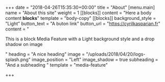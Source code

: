 +++
date = "2018-04-26T15:35:30+00:00"
title = "About"
[menu.main]
name = "About this site"
weight = 1
[[blocks]]
content = "Here a body content **blocks**"
template = "body-copy"
[[blocks]]
background_style = "Light"
button_text = "A buton link"
button_url = "https://cyrilkasparian.fr"
content = "<p>This is a block Media Feature with a Light background style and a drop shadow on image</p>"
heading = "A nice heading"
image = "/uploads/2018/04/20/logs-splash.png"
image_position = "Left"
image_shadow = true
subheading = "And a subheading "
template = "media-feature"

+++
